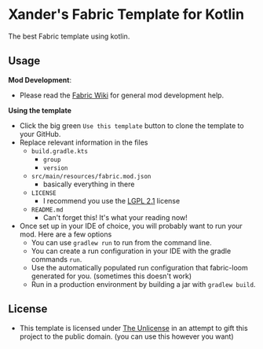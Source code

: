 # Xander's Fabric Template for Kotlin
The best Fabric template using kotlin.

## Usage
**Mod Development**:
* Please read the [Fabric Wiki](https://fabricmc.net/wiki) for general mod development help.

**Using the template**
* Click the big green `Use this template` button to clone the template to your GitHub.
* Replace relevant information in the files
    * `build.gradle.kts`
        * `group`
        * `version`
    * `src/main/resources/fabric.mod.json`
        * basically everything in there
    * `LICENSE`
        * I recommend you use the [LGPL 2.1](https://www.gnu.org/licenses/lgpl-2.1.html) license
    * `README.md`
        * Can't forget this! It's what your reading now!
* Once set up in your IDE of choice, you will probably want to run your mod. Here are a few options
    * You can use `gradlew run` to run from the command line.
    * You can create a run configuration in your IDE with the gradle commands `run`.
    * Use the automatically populated run configuration that fabric-loom generated for you. (sometimes this doesn't work)
    * Run in a production environment by building a jar with `gradlew build`.

## License
* This template is licensed under [The Unlicense](https://unlicense.org/) in an attempt to gift this project to the public domain.
  (you can use this however you want)
